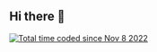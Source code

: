## Hi there 👋

<a href="https://wakatime.com/@65bf301b-ad25-4bcf-adb6-ec72a36cbf8b"><img src="https://wakatime.com/badge/user/65bf301b-ad25-4bcf-adb6-ec72a36cbf8b.svg" alt="Total time coded since Nov 8 2022" /></a>
